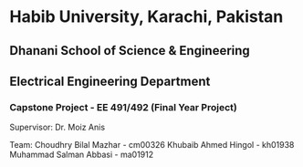 # Habib University, Karachi, Pakistan
## Dhanani School of Science & Engineering
## Electrical Engineering Department

### Capstone Project - EE 491/492 (Final Year Project)

Supervisor: 
Dr. Moiz Anis

Team: 
Choudhry Bilal Mazhar - cm00326 
Khubaib Ahmed Hingol - kh01938
Muhammad Salman Abbasi - ma01912

